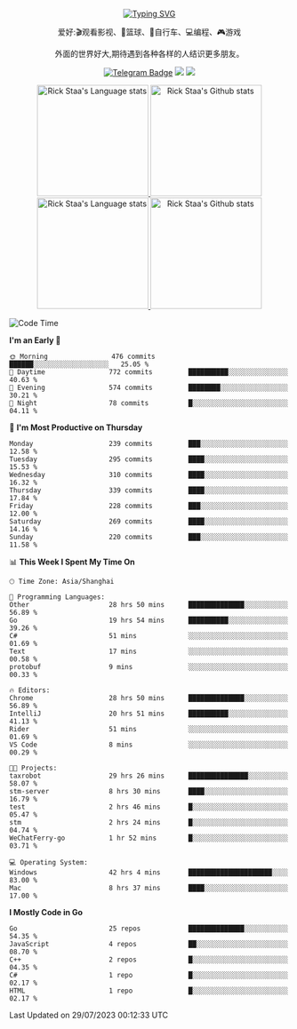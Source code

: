 <div align="center"> 

[![Typing SVG](https://readme-typing-svg.herokuapp.com?size=25&duration=2500&color=eeeeee&vCenter=true&width=200&height=40&lines=Hi+there+%F0%9F%91%8B%F0%9F%8F%BB;I'm+DanBai)](https://git.io/typing-svg)

爱好:🎬观看影视、🏀篮球、🚴自行车、💻编程、🎮游戏

外面的世界好大,期待遇到各种各样的人结识更多朋友。

[![Telegram Badge](https://img.shields.io/badge/-Telegram-blue?style=flat&logo=Telegram&logoColor=white)](https://t.me/danbai9420) 
[![](https://img.shields.io/badge/-Blog-brightgreen?style=flat&logo=Blogger&logoColor=white)](https://p00q.cn)
[![](https://img.shields.io/badge/-Email-red?style=flat&logo=Mail.Ru&logoColor=white)](mailto:danbai@88.com)
</div>

<!-- Light Mode -->
<div align="center"> 
<a href="https://github.com/anuraghazra/github-readme-stats#gh-light-mode-only">
<img height=200 src="https://github-readme-stats.vercel.app/api/top-langs/?username=danbai225&layout=compact&langs_count=10&hide_border=1&role=OWNER,COLLABORATOR#gh-light-mode-only" alt="Rick Staa's Language stats" />
</a>
<a href="https://github.com/anuraghazra/github-readme-stats#gh-light-mode-only">
<img height=200 src="https://github-readme-stats.vercel.app/api?username=danbai225&show_icons=true&count_private=true&line_height=28&hide_border=1&include_all_commits=true&card_width=450&role=OWNER,COLLABORATOR&exclude_repo=github-readme-stats#gh-light-mode-only" alt="Rick Staa's Github stats" />
</a>
</div>

<!-- Dark Mode -->
<div align="center"> 
<a href="https://github.com/anuraghazra/github-readme-stats#gh-dark-mode-only">
<img height=200 src="https://github-readme-stats.vercel.app/api/top-langs/?username=danbai225&layout=compact&langs_count=10&hide_border=1&role=OWNER,COLLABORATOR&theme=github_dark#gh-dark-mode-only" alt="Rick Staa's Language stats" />
</a>
<a href="https://github.com/anuraghazra/github-readme-stats#gh-dark-mode-only">
<img height=200 src="https://github-readme-stats.vercel.app/api?username=danbai225&show_icons=true&count_private=true&line_height=28&hide_border=1&include_all_commits=true&card_width=450&role=OWNER,COLLABORATOR&exclude_repo=github-readme-stats&theme=github_dark#gh-dark-mode-only" alt="Rick Staa's Github stats" />
</a>
</div>

<!--START_SECTION:waka-->
![Code Time](http://img.shields.io/badge/Code%20Time-724%20hrs%2027%20mins-blue)

**I'm an Early 🐤** 

```text
🌞 Morning                476 commits         ██████░░░░░░░░░░░░░░░░░░░   25.05 % 
🌆 Daytime                772 commits         ██████████░░░░░░░░░░░░░░░   40.63 % 
🌃 Evening                574 commits         ████████░░░░░░░░░░░░░░░░░   30.21 % 
🌙 Night                  78 commits          █░░░░░░░░░░░░░░░░░░░░░░░░   04.11 % 
```
📅 **I'm Most Productive on Thursday** 

```text
Monday                   239 commits         ███░░░░░░░░░░░░░░░░░░░░░░   12.58 % 
Tuesday                  295 commits         ████░░░░░░░░░░░░░░░░░░░░░   15.53 % 
Wednesday                310 commits         ████░░░░░░░░░░░░░░░░░░░░░   16.32 % 
Thursday                 339 commits         ████░░░░░░░░░░░░░░░░░░░░░   17.84 % 
Friday                   228 commits         ███░░░░░░░░░░░░░░░░░░░░░░   12.00 % 
Saturday                 269 commits         ████░░░░░░░░░░░░░░░░░░░░░   14.16 % 
Sunday                   220 commits         ███░░░░░░░░░░░░░░░░░░░░░░   11.58 % 
```


📊 **This Week I Spent My Time On** 

```text
🕑︎ Time Zone: Asia/Shanghai

💬 Programming Languages: 
Other                    28 hrs 50 mins      ██████████████░░░░░░░░░░░   56.89 % 
Go                       19 hrs 54 mins      ██████████░░░░░░░░░░░░░░░   39.26 % 
C#                       51 mins             ░░░░░░░░░░░░░░░░░░░░░░░░░   01.69 % 
Text                     17 mins             ░░░░░░░░░░░░░░░░░░░░░░░░░   00.58 % 
protobuf                 9 mins              ░░░░░░░░░░░░░░░░░░░░░░░░░   00.33 % 

🔥 Editors: 
Chrome                   28 hrs 50 mins      ██████████████░░░░░░░░░░░   56.89 % 
IntelliJ                 20 hrs 51 mins      ██████████░░░░░░░░░░░░░░░   41.13 % 
Rider                    51 mins             ░░░░░░░░░░░░░░░░░░░░░░░░░   01.69 % 
VS Code                  8 mins              ░░░░░░░░░░░░░░░░░░░░░░░░░   00.29 % 

🐱‍💻 Projects: 
taxrobot                 29 hrs 26 mins      ███████████████░░░░░░░░░░   58.07 % 
stm-server               8 hrs 30 mins       ████░░░░░░░░░░░░░░░░░░░░░   16.79 % 
test                     2 hrs 46 mins       █░░░░░░░░░░░░░░░░░░░░░░░░   05.47 % 
stm                      2 hrs 24 mins       █░░░░░░░░░░░░░░░░░░░░░░░░   04.74 % 
WeChatFerry-go           1 hr 52 mins        █░░░░░░░░░░░░░░░░░░░░░░░░   03.71 % 

💻 Operating System: 
Windows                  42 hrs 4 mins       █████████████████████░░░░   83.00 % 
Mac                      8 hrs 37 mins       ████░░░░░░░░░░░░░░░░░░░░░   17.00 % 
```

**I Mostly Code in Go** 

```text
Go                       25 repos            ██████████████░░░░░░░░░░░   54.35 % 
JavaScript               4 repos             ██░░░░░░░░░░░░░░░░░░░░░░░   08.70 % 
C++                      2 repos             █░░░░░░░░░░░░░░░░░░░░░░░░   04.35 % 
C#                       1 repo              █░░░░░░░░░░░░░░░░░░░░░░░░   02.17 % 
HTML                     1 repo              █░░░░░░░░░░░░░░░░░░░░░░░░   02.17 % 
```




 Last Updated on 29/07/2023 00:12:33 UTC
<!--END_SECTION:waka-->
